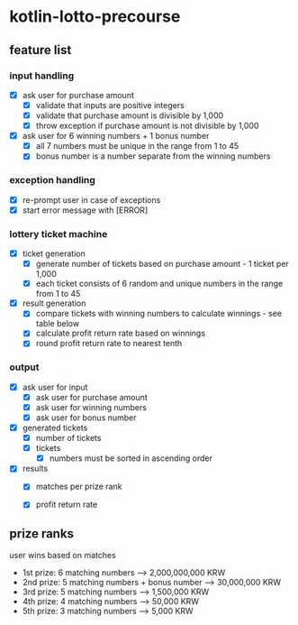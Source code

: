 # kotlin-lotto-precourse

## feature list
### input handling
- [x] ask user for purchase amount
    - [x] validate that inputs are positive integers
    - [x] validate that purchase amount is divisible by 1,000
    - [x] throw exception if purchase amount is not divisible by 1,000
- [x] ask user for 6 winning numbers + 1 bonus number
    - [x] all 7 numbers must be unique in the range from 1 to 45
    - [x] bonus number is a number separate from the winning numbers
### exception handling
- [x] re-prompt user in case of exceptions
- [x] start error message with [ERROR]
### lottery ticket machine
- [x] ticket generation
    - [x] generate number of tickets based on purchase amount - 1 ticket per 1,000
    - [x] each ticket consists of 6 random and unique numbers in the range from 1 to 45
- [x] result generation
    - [x] compare tickets with winning numbers to calculate winnings - see table below
    - [x] calculate profit return rate based on winnings
    - [x] round profit return rate to nearest tenth
### output
- [x] ask user for input
    - [x] ask user for purchase amount
    - [x] ask user for winning numbers
    - [x] ask user for bonus number
- [x] generated tickets
    - [x] number of tickets
    - [x] tickets
        - [x] numbers must be sorted in ascending order
- [x] results
    - [x] matches per prize rank
    - [x] profit return rate


## prize ranks
user wins based on matches
- 1st prize: 6 matching numbers --> 2,000,000,000 KRW
- 2nd prize: 5 matching numbers + bonus number --> 30,000,000 KRW
- 3rd prize: 5 matching numbers --> 1,500,000 KRW
- 4th prize: 4 matching numbers --> 50,000 KRW
- 5th prize: 3 matching numbers --> 5,000 KRW